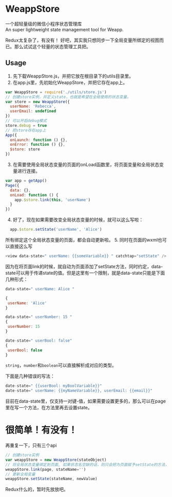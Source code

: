 # WeappStore
 一个超轻量级的微信小程序状态管理库  
An super lightweight state management tool for Weapp.

Redux太复杂了，有没有！
好吧，其实我只想同步一下全局变量所绑定的视图而已。那么试试这个轻量的状态管理工具把。

## Usage
1. 先下载WeappStore.js，并把它放在根目录下的utils目录里。
2. 在app.js里，先初始化WeappStore，并把它存在app上。
```javascript
var WeappStore = require('./utils/store.js')
// 创建store实例，并定义state，也就是希望在全局使用的状态变量。
var store = new WeappStore({
  userName: 'Rebecca',
  userEmail: undefined
})
// 可以开启debug模式
store.debug = true
// 把store存在app上
App({
  onLaunch: function () {},
  onError: function () {},
  $store: store
})
```
3. 在需要使用全局状态变量的页面的onLoad函数里，将页面变量和全局状态变量进行连接。
```javascript
var app = getApp()
Page({
  data: {},
  onLoad: function () {
    app.$store.link(this, 'userName')
  }
})
```
4. 好了，现在如果需要改变全局状态变量的时候，就可以这么写啦：
```javascript
  app.$store.setState('userName', 'Alice')
```
所有绑定这个全局状态变量的页面，都会自动更新啦。 
5. 同时在页面的wxml也可以直接这么写
```javascript
<view data-state=" userName: {{someVariable}} " catchtap="setState" />
```
因为在将页面link的时候，就自动为页面添加了setState方法，同时约定，data-state可以用于传递state的值。但是这里有一个限制，就是data-state只能是下面几种形式：
```javascript
data-state=" userName: Alice "

{
 userName: 'Alice'
}

data-state=" userNumber: 15 "
{
 userNumber: 15
}

date-state=" userBool: false"
{
 userBool: false
}
```
`string`，`number`和`boolean`可以直接解析成对应的类型。

下面是几种错误的写法：
```javascript
date-state=" {{userBool: myBoolVariable}}"
date-state=" userName: {{myNameVariable}}, userEmail: {{email}}"
```
目前在data-state里，仅支持一对键-值，如果需要设置更多的，那么可以在page里在写一个方法，在方法里再去设置state。


# 很简单！有没有！
再重复一下，只有三个api
```javascript
// 创建store实例
var weappStore = new WeappStore(stateObject)
// 将全局状态变量绑定到页面, 如果状态名空缺的话，则只会把为页面赋予setState的方法，这样页面相当于只能设置state。
weappStore.link(page, stateName='')
// 更新全局变量
weappStore.setState(stateName, newValue)
```
Redux什么的，暂时先放放吧。
